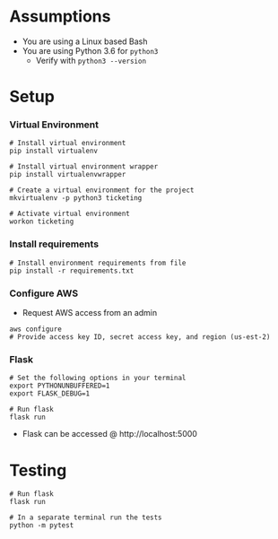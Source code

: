 # Assumptions
- You are using a Linux based Bash
- You are using Python 3.6 for ```python3```
  - Verify with ```python3 --version```  
# Setup
### Virtual Environment
```
# Install virtual environment
pip install virtualenv

# Install virtual environment wrapper
pip install virtualenvwrapper

# Create a virtual environment for the project
mkvirtualenv -p python3 ticketing

# Activate virtual environment
workon ticketing
```
### Install requirements
```
# Install environment requirements from file
pip install -r requirements.txt
```
### Configure AWS
- Request AWS access from an admin
```
aws configure
# Provide access key ID, secret access key, and region (us-est-2)

```
### Flask
```
# Set the following options in your terminal
export PYTHONUNBUFFERED=1
export FLASK_DEBUG=1

# Run flask
flask run
```
- Flask can be accessed @ http://localhost:5000

# Testing
```
# Run flask
flask run

# In a separate terminal run the tests
python -m pytest
```